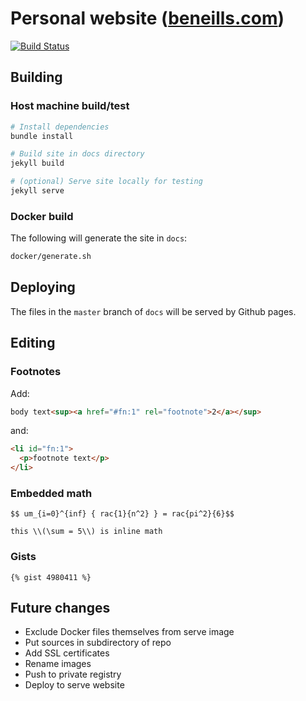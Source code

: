 # Personal website ([beneills.com](beneills.com))

[![Build Status](https://travis-ci.org/beneills/website.svg?branch=master)](https://travis-ci.org/beneills/website)


## Building

### Host machine build/test
```bash
# Install dependencies
bundle install

# Build site in docs directory
jekyll build

# (optional) Serve site locally for testing
jekyll serve
```

### Docker build

The following will generate the site in `docs`:
```bash
docker/generate.sh
```

## Deploying

The files in the `master` branch of `docs` will be served by Github pages.

## Editing

### Footnotes

Add:

```html
body text<sup><a href="#fn:1" rel="footnote">2</a></sup>
```

and:

```html
<li id="fn:1">
  <p>footnote text</p>
</li>
```

### Embedded math

```
$$ um_{i=0}^{inf} { rac{1}{n^2} } = rac{pi^2}{6}$$

this \\(\sum = 5\\) is inline math
```

### Gists

```
{% gist 4980411 %}
```

## Future changes

- Exclude Docker files themselves from serve image
- Put sources in subdirectory of repo
- Add SSL certificates
- Rename images
- Push to private registry
- Deploy to serve website
